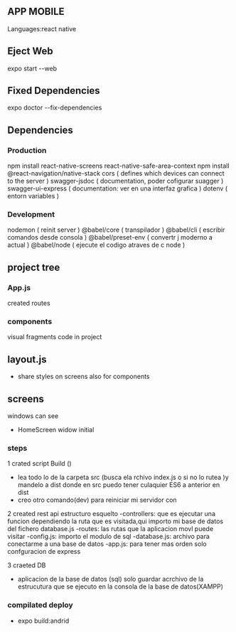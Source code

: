 ## APP MOBILE
Languages:react native
## Eject Web
expo start --web
## Fixed Dependencies
expo doctor --fix-dependencies
## Dependencies
### Production
npm install react-native-screens react-native-safe-area-context
npm install @react-navigation/native-stack
cors ( defines which devices can connect to the server ) 
swagger-jsdoc ( documentation, poder cofigurar suagger ) 
swagger-ui-express ( documentation: ver en una interfaz grafica )
dotenv ( entorn variables )
### Development
nodemon ( reinit server )
@babel/core ( transpilador )
@babel/cli ( escribir comandos  desde consola )
@babel/preset-env ( convertr j moderno a actual )
@babel/node ( ejecute el codigo atraves de c node )

## project tree
### App.js
created routes

### components
visual fragments code in project 
## layout.js
- share styles on screens also for components

## screens
windows can see 
- HomeScreen widow initial

### steps
1 crated script Build ()
- lea todo lo de la carpeta src (busca ela rchivo index.js o si no lo rutea )y mandelo a dist 
donde en src puedo tener culaquier ES6 a anterior en dist
- creo otro comando(dev) para reiniciar mi servidor con

2 created rest api
estructuro esquelto
 -controllers: que es ejecutar una funcion dependiendo la ruta que es visitada,qui importo mi base  de  datos del fichero database.js
 -routes: las rutas que la aplicacion movl puede visitar
 -config.js: importo el modulo de sql
 -database.js: archivo para conectarme a una base de datos 
 -app.js: para tener mas orden solo confguracion de express

3 craeted DB  
- aplicacion de la base de datos (sql) solo guardar acrchivo de la estrucutura que se ejecuto en la consola de la base de datos(XAMPP)

### compilated deploy
- expo build:andrid





